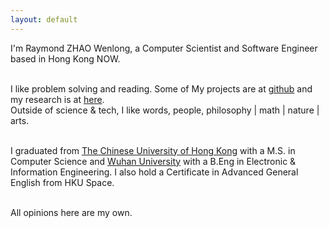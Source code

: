 ```yaml
---
layout: default
---
```

I'm Raymond ZHAO Wenlong, a Computer Scientist and Software Engineer based in Hong Kong NOW.    
<br>

I like problem solving and reading.  Some of My projects are at [github](https://github.com/muyun) and my research is at [here](http://muyun.github.io/research/).  
Outside of science & tech, I like words, people, philosophy | math | nature | arts.   
<br> 

I graduated from [The Chinese University of Hong Kong](http://www.cuhk.edu.hk/english/index.html) with a M.S. in Computer Science and [Wuhan University](https://www.sciencemag.org/collections/celebrating-125-years-academic-excellence-wuhan-university-1893-2018?fbclid=IwAR0RzFSkpxaI8wk61JDnE7p6SWr7SlKXLyoFHkrg4-iqKGiRyE2gZfaGl8s) with a B.Eng in  Electronic & Information Engineering. I also hold a Certificate in Advanced General English from HKU Space.     
<br>  
 
All opinions here are my own.    
<br> 






